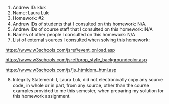 1) Andrew ID: kluk
2) Name: Laura Luk
3) Homework: #2
4) Andrew IDs of students that I consulted on this homework: N/A
5) Andrew IDs of course staff that I consulted on this homework: N/A
6) Names of other people I consulted on this homework: N/A
7) List of external sources I consulted when solving this homework:

https://www.w3schools.com/jsref/event_onload.asp 

https://www.w3schools.com/jsref/prop_style_backgroundcolor.asp 

https://www.w3schools.com/js/js_htmldom_html.asp 


8) Integrity Statement: I, Laura Luk, did not electronically copy any 
source code, in whole or in part, from any source, other than the course 
examples provided to me this semester, when preparing my solution for this 
homework assignment.
